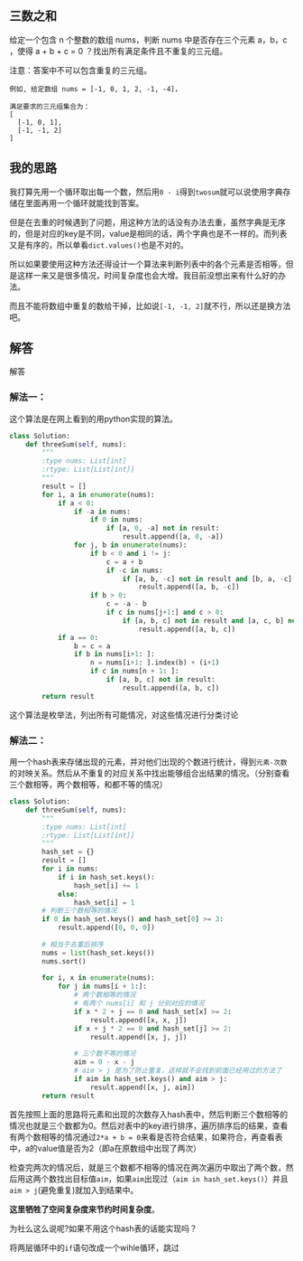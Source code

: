 ## 三数之和
给定一个包含 n 个整数的数组 nums，判断 nums 中是否存在三个元素 a，b，c ，使得 a + b + c = 0 ？找出所有满足条件且不重复的三元组。

注意：答案中不可以包含重复的三元组。
```
例如, 给定数组 nums = [-1, 0, 1, 2, -1, -4]，

满足要求的三元组集合为：
[
  [-1, 0, 1],
  [-1, -1, 2]
]
```
## 我的思路
我打算先用一个循环取出每一个数，然后用`0 - i`得到`twosum`就可以说使用字典存储在里面再用一个循环就能找到答案。

但是在去重的时候遇到了问题，用这种方法的话没有办法去重，虽然字典是无序的，但是对应的key是不同，value是相同的话，两个字典也是不一样的。而列表又是有序的，所以单看`dict.values()`也是不对的。

所以如果要使用这种方法还得设计一个算法来判断列表中的各个元素是否相等，但是这样一来又是很多情况，时间复杂度也会大增。我目前没想出来有什么好的办法。

而且不能将数组中重复的数给干掉，比如说`[-1, -1, 2]`就不行，所以还是换方法吧。
## 解答
解答
### 解法一：
这个算法是在网上看到的用python实现的算法。
```python
class Solution:
    def threeSum(self, nums):
        """
        :type nums: List[int]
        :rtype: List[List[int]]
        """
        result = []
        for i, a in enumerate(nums):
            if a < 0:
                if -a in nums:
                    if 0 in nums:
                        if [a, 0, -a] not in result:
                            result.append([a, 0, -a])
                for j, b in enumerate(nums):
                    if b < 0 and i != j:
                        c = a + b
                        if -c in nums:
                            if [a, b, -c] not in result and [b, a, -c] not in result:
                                result.append([a, b, -c])
                    if b > 0:
                        c = -a - b
                        if c in nums[j+1:] and c > 0:
                            if [a, b, c] not in result and [a, c, b] not in result:
                                result.append([a, b, c])
            if a == 0:
                b = c = a
                if b in nums[i+1: ]:
                    n = nums[i+1: ].index(b) + (i+1)
                    if c in nums[n + 1: ]:
                        if [a, b, c] not in result:
                            result.append([a, b, c])
        return result
```
这个算法是枚举法，列出所有可能情况，对这些情况进行分类讨论
### 解法二：
用一个hash表来存储出现的元素，并对他们出现的个数进行统计，得到`元素-次数`的对映关系。然后从不重复的对应关系中找出能够组合出结果的情况。（分别查看三个数相等，两个数相等，和都不等的情况）
```python
class Solution:
    def threeSum(self, nums):
        """
        :type nums: List[int]
        :rtype: List[List[int]]
        """
        hash_set = {}
        result = []
        for i in nums:
            if i in hash_set.keys():
                hash_set[i] += 1
            else:
                hash_set[i] = 1
        # 判断三个数相等的情况
        if 0 in hash_set.keys() and hash_set[0] >= 3:
            result.append([0, 0, 0])
            
        # 相当于去重后排序
        nums = list(hash_set.keys())
        nums.sort()
        
        for i, x in enumerate(nums):
            for j in nums[i + 1:]:
                # 两个数相等的情况
                # 有两个 nums[i] 和 j 分别对应的情况
                if x * 2 + j == 0 and hash_set[x] >= 2:
                    result.append([x, x, j])
                if x + j * 2 == 0 and hash_set[j] >= 2:
                    result.append([x, j, j])
                
                # 三个数不等的情况
                aim = 0 - x - j
                # aim > j 是为了防止重复，这样就不会找到前面已经用过的方法了
                if aim in hash_set.keys() and aim > j:
                    result.append([x, j, aim])
        return result
```
首先按照上面的思路将元素和出现的次数存入hash表中，然后判断三个数相等的情况也就是三个数都为0。然后对表中的key进行排序，遍历排序后的结果，查看有两个数相等的情况通过`2*a + b = 0`来看是否符合结果，如果符合，再查看表中，a的value值是否为2（即a在原数组中出现了两次）

检查完两次的情况后，就是三个数都不相等的情况在两次遍历中取出了两个数，然后用这两个数找出目标值`aim`，如果`aim`出现过（`aim in hash_set.keys()`）并且`aim > j`(避免重复)就加入到结果中。

**这里牺牲了空间复杂度来节约时间复杂度**。

为社么这么说呢?如果不用这个hash表的话能实现吗？

将两层循环中的`if`语句改成一个wihle循环，跳过